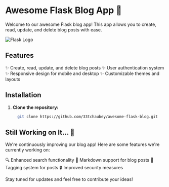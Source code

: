 # Awesome Flask Blog App 🚀

Welcome to our awesome Flask blog app! This app allows you to create, read, update, and delete blog posts with ease.

![Flask Logo](https://www.fullstackpython.com/img/logos/flask.jpg)

## Features

✨ Create, read, update, and delete blog posts
✨ User authentication system
✨ Responsive design for mobile and desktop
✨ Customizable themes and layouts

## Installation

1. **Clone the repository:**

    ```bash
      git clone https://github.com/33tchaubey/awesome-flask-blog.git

**Still Working on It... 🚧**
-----------------------------

We're continuously improving our blog app! Here are some features we're currently working on:

🔍 Enhanced search functionality 
📝 Markdown support for blog posts
📌 Tagging system for posts
🔒 Improved security measures

Stay tuned for updates and feel free to contribute your ideas!
